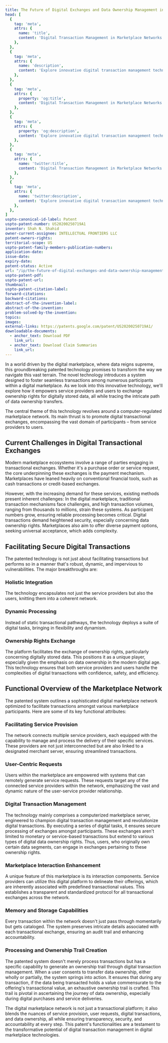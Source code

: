 ```yaml
---
title: The Future of Digital Exchanges and Data Ownership Management in a Marketplace Network
head: [
  {
    tag: 'meta',
    attrs: {
      name: 'title',
      content: 'Digital Transaction Management in Marketplace Networks | IntellectualFrontiers',
    },
  },
  {
    tag: 'meta',
    attrs: {
      name: 'description',
      content: 'Explore innovative digital transaction management technology revolutionizing digital exchanges and data ownership in marketplace networks. Enhance security and streamline transactions with cutting-edge solutions.' ,
    },
  },
  {
    tag: 'meta',
    attrs: {
      property: 'og:title',
      content: 'Digital Transaction Management in Marketplace Networks | IntellectualFrontiers',
    },
  },
  {
    tag: 'meta',
    attrs: {
      property: 'og:description',
      content: 'Explore innovative digital transaction management technology revolutionizing digital exchanges and data ownership in marketplace networks. Enhance security and streamline transactions with cutting-edge solutions.',
    },
  },
  {
    tag: 'meta',
    attrs: {
      name: 'twitter:title',
      content: 'Digital Transaction Management in Marketplace Networks | IntellectualFrontiers',
    },
  },
  {
    tag: 'meta',
    attrs: {
      name: 'twitter:description',
      content: 'Explore innovative digital transaction management technology revolutionizing digital exchanges and data ownership in marketplace networks. Enhance security and streamline transactions with cutting-edge solutions.',
    },
  },
]
uspto-canonical-id-label: Patent
uspto-patent-number: US20200250719A1
inventor: Shah N. Shahid
owner-current-assignee: INTELLECTUAL FRONTIERS LLC
patent-owners-rights: 
territorial-scope: US
uspto-patent-family-members-publication-numbers:
application-date: 
issue-date: 
expiry-date: 
patent-status: Active
url: "/ip/the-future-of-digital-exchanges-and-data-ownership-management-in-a-marketplace-network"
uspto-patent-pdf:
uspto-patent-url:
thumbnail: 
uspto-patent-citation-label: 
forward-citations: 
backward-citations:
abstract-of-the-invention-label: 
abstract-of-the-invention: 
problem-solved-by-the-invention:
topics: 
images:
external-links: https://patents.google.com/patent/US20200250719A1/
downloadable-documents: 
  - anchor_text: Download PDF
    link_url: 
  - anchor_text: Download Claim Summaries
    link_url: 
---
```


In a world driven by the digital marketplace, where data reigns supreme, this groundbreaking patented technology promises to transform the way we navigate this vast terrain. The novel technology introduces a system designed to foster seamless transactions among numerous participants within a digital marketplace. As we look into this innovative technology, we'll explore how it empowers service providers and users to exchange ownership rights for digitally stored data, all while tracing the intricate path of data ownership transfers.

The central theme of this technology revolves around a computer-regulated marketplace network. Its main thrust is to promote digital transactional exchanges, encompassing the vast domain of participants – from service providers to users.

## Current Challenges in Digital Transactional Exchanges

Modern marketplace ecosystems involve a range of parties engaging in transactional exchanges. Whether it's a purchase order or service request, the core underpinning these exchanges is the payment mechanism. Marketplaces have leaned heavily on conventional financial tools, such as cash transactions or credit-based exchanges.

However, with the increasing demand for these services, existing methods present inherent challenges: In the digital marketplace, traditional transaction mechanisms face challenges, and high transaction volumes, ranging from thousands to millions, strain these systems. As participant numbers grow, ensuring reliable processing becomes critical. Digital transactions demand heightened security, especially concerning data ownership rights. Marketplaces also aim to offer diverse payment options, seeking universal acceptance, which adds complexity.

## Facilitating Secure Digital Transactions

The patented technology is not just about facilitating transactions but performs so in a manner that's robust, dynamic, and impervious to vulnerabilities. The major breakthroughs are:

### Holistic Integration

The technology encapsulates not just the service providers but also the users, knitting them into a coherent network.

### Dynamic Processing

Instead of static transactional pathways, the technology deploys a suite of digital tasks, bringing in flexibility and dynamism.

### Ownership Rights Exchange

The platform facilitates the exchange of ownership rights, particularly concerning digitally stored data. This positions it as a unique player, especially given the emphasis on data ownership in the modern digital age. This technology ensures that both service providers and users handle the complexities of digital transactions with confidence, safety, and efficiency.

## Functional Overview of the Marketplace Network

The patented system outlines a sophisticated digital marketplace network optimized to facilitate transactions amongst various marketplace participants. Here are some of its key functional attributes:

### Facilitating Service Provision

The network connects multiple service providers, each equipped with the capability to manage and process the delivery of their specific services. These providers are not just interconnected but are also linked to a designated merchant server, ensuring streamlined transactions.

### User-Centric Requests

Users within the marketplace are empowered with systems that can remotely generate service requests. These requests target any of the connected service providers within the network, emphasizing the vast and dynamic nature of the user-service provider relationship.

### Digital Transaction Management

The technology mainly comprises a computerized marketplace server, engineered to champion digital transaction management and revolutionize digital transactions. By executing a series of digital tasks, it ensures secure processing of exchanges amongst participants. These exchanges aren't limited to monetary or service-based transactions but extend to various types of digital data ownership rights. Thus, users, who originally own certain data segments, can engage in exchanges pertaining to these ownership rights.

### Marketplace Interaction Enhancement

A unique feature of this marketplace is its interaction components. Service providers can utilize this digital platform to delineate their offerings, which are inherently associated with predefined transactional values. This establishes a transparent and standardized protocol for all transactional exchanges across the network.

### Memory and Storage Capabilities

Every transaction within the network doesn't just pass through momentarily but gets cataloged. The system preserves intricate details associated with each transactional exchange, ensuring an audit trail and enhancing accountability.

### Processing and Ownership Trail Creation

The patented system doesn't merely process transactions but has a specific capability to generate an ownership trail through digital transaction management. When a user consents to transfer data ownership, either wholly or partially, the system springs into action. It ensures that during any transaction, if the data being transacted holds a value commensurate to the offering's transactional value, an exhaustive ownership trail is crafted. This trail is pivotal in ascertaining the journey of data ownership, especially during digital purchases and service deliveries.

The digital marketplace network is not just a transactional platform; it also blends the nuances of service provision, user requests, digital transactions, and data ownership, all while ensuring transparency, security, and accountability at every step. This patent's functionalities are a testament to the transformative potential of digital transaction management in digital marketplace technologies.





